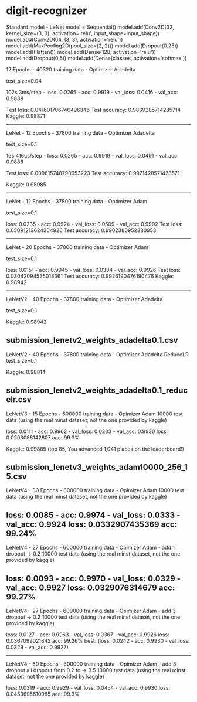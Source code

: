 # digit-recognizer

Standard model - LeNet
model = Sequential()
model.add(Conv2D(32, kernel_size=(3, 3),
                 activation='relu',
                 input_shape=input_shape))
model.add(Conv2D(64, (3, 3), activation='relu'))
model.add(MaxPooling2D(pool_size=(2, 2)))
model.add(Dropout(0.25))
model.add(Flatten())
model.add(Dense(128, activation='relu'))
model.add(Dropout(0.5))
model.add(Dense(classes, activation='softmax'))

12 Epochs - 40320 training data - Optimizer Adadelta

test_size=0.04

102s 3ms/step - loss: 0.0265 - acc: 0.9919 - val_loss: 0.0416 - val_acc: 0.9839

Test loss: 0.041601706746496346
Test accuracy: 0.9839285714285714
Kaggle: 0.98871

----------------------------------------------------------------------------------
LeNet - 12 Epochs - 37800 training data - Optimizer Adadelta

test_size=0.1

16s 416us/step - loss: 0.0265 - acc: 0.9919 - val_loss: 0.0491 - val_acc: 0.9886

Test loss: 0.009815748790653223
Test accuracy: 0.9971428571428571

Kaggle: 0.98985

---------------------------------------------------------------------------------
LeNet - 12 Epochs - 37800 training data - Optimizer Adam

test_size=0.1

loss: 0.0235 - acc: 0.9924 - val_loss: 0.0509 - val_acc: 0.9902
Test loss: 0.05091213624304926
Test accuracy: 0.9902380952380953

---------------------------------------------------------------------------------
LeNet - 20 Epochs - 37800 training data - Optimizer Adam

test_size=0.1

loss: 0.0151 - acc: 0.9945 - val_loss: 0.0304 - val_acc: 0.9926
Test loss: 0.03042094535018361
Test accuracy: 0.9926190476190476
Kaggle: 0.98942

---------------------------------------------------------------------------------
LeNetV2 - 40 Epochs - 37800 training data - Optimizer Adadelta

test_size=0.1

Kaggle: 0.98942

submission_lenetv2_weights_adadelta0.1.csv
---------------------------------------------------------------------------------
LeNetV2 - 40 Epochs - 37800 training data - Optimizer Adadelta
ReduceLR
test_size=0.1

Kaggle: 0.98814

submission_lenetv2_weights_adadelta0.1_reducelr.csv
----------------------------------------------------------------------------------
LeNetV3 - 15 Epochs - 600000 training data - Opimizer Adam 
10000 test data (using the real minst dataset, not the one provided by kaggle)

loss: 0.0111 - acc: 0.9962 - val_loss: 0.0203 - val_acc: 0.9930
loss: 0.0203088142807
acc: 99.3%

Kaggle: 0.99885 (top 85, You advanced 1,041 places on the leaderboard!)

submission_lenetv3_weights_adam10000_256_15.csv
------------------------------------------------------------------------------------
LeNetV4 - 30 Epochs - 600000 training data - Opimizer Adam 
10000 test data (using the real minst dataset, not the one provided by kaggle)

loss: 0.0085 - acc: 0.9974 - val_loss: 0.0333 - val_acc: 0.9924
loss: 0.0332907435369
acc: 99.24%
------------------------------------------------------------------------------------
LeNetV4 - 27 Epochs - 600000 training data - Opimizer Adam - add 1 dropout -> 0.2
10000 test data (using the real minst dataset, not the one provided by kaggle)

loss: 0.0093 - acc: 0.9970 - val_loss: 0.0329 - val_acc: 0.9927
loss: 0.0329076314679
acc: 99.27%
------------------------------------------------------------------------------------
LeNetV4 - 27 Epochs - 600000 training data - Opimizer Adam - add 3 dropout -> 0.2
10000 test data (using the real minst dataset, not the one provided by kaggle)

loss: 0.0127 - acc: 0.9963 - val_loss: 0.0367 - val_acc: 0.9926
loss: 0.0367099021842
acc: 99.26%
best: (loss: 0.0242 - acc: 0.9930 - val_loss: 0.0329 - val_acc: 0.9927)

------------------------------------------------------------------------------------
LeNetV4 - 60 Epochs - 600000 training data - Opimizer Adam - add 3 dropout all dropout from 0.2 to -> 0.5
10000 test data (using the real minst dataset, not the one provided by kaggle)

loss: 0.0319 - acc: 0.9929 - val_loss: 0.0454 - val_acc: 0.9930
loss: 0.0453695610985
acc: 99.3%